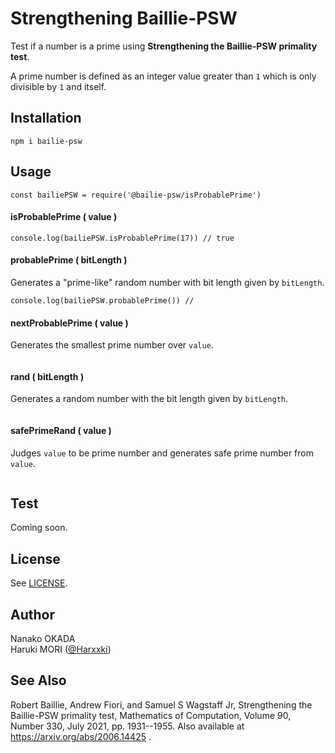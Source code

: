 # Strengthening Baillie-PSW
Test if a number is a prime using **Strengthening the Baillie-PSW primality test**.

A prime number is defined as an integer value greater than `1` which is only divisible by `1` and itself.

## Installation

```
npm i bailie-psw
```

## Usage

```
const bailiePSW = require('@bailie-psw/isProbablePrime')
```

#### isProbablePrime ( value )
```
console.log(bailiePSW.isProbablePrime(17)) // true
```

#### probablePrime ( bitLength )
 Generates a "prime-like" random number with bit length given by `bitLength`.
```
console.log(bailiePSW.probablePrime()) //
```

#### nextProbablePrime ( value )
Generates the smallest prime number over `value`.
```
```

#### rand ( bitLength )
Generates a random number with the bit length given by `bitLength`.
```
```

#### safePrimeRand ( value )
Judges `value` to be prime number and generates safe prime number from `value`.
```
```

## Test

Coming soon.

## License
See [LICENSE](https://github.com/Harxxki/bailie-psw/blob/master/LICENSE).

## Author
Nanako OKADA  
Haruki MORI ([@Harxxki](https://github.com/Harxxki))

## See Also
Robert Baillie, Andrew Fiori, and Samuel S Wagstaff Jr,
Strengthening the Baillie-PSW primality test,
Mathematics of Computation, Volume 90, Number 330,
July 2021, pp. 1931--1955.
Also available at https://arxiv.org/abs/2006.14425 .
